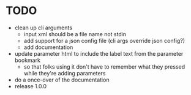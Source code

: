 # TODO

- clean up cli arguments
  - input xml should be a file name not stdin
  - add support for a json config file (cli args override json config?)
  - add documentation
- update parameter html to include the label text from the parameter bookmark
  - so that folks using it don't have to remember what they pressed while
    they're adding parameters
- do a once-over of the documentation
- release 1.0.0
